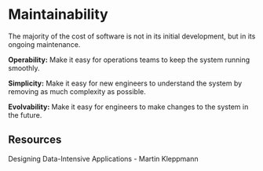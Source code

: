 # Maintainability

The majority of the cost of software is not in its initial development, but in its ongoing maintenance.

**Operability:** Make it easy for operations teams to keep the system running smoothly.

**Simplicity:** Make it easy for new engineers to understand the system by removing as much complexity as possible.

**Evolvability:** Make it easy for engineers to make changes to the system in the future.

## Resources

Designing Data-Intensive Applications - Martin Kleppmann
